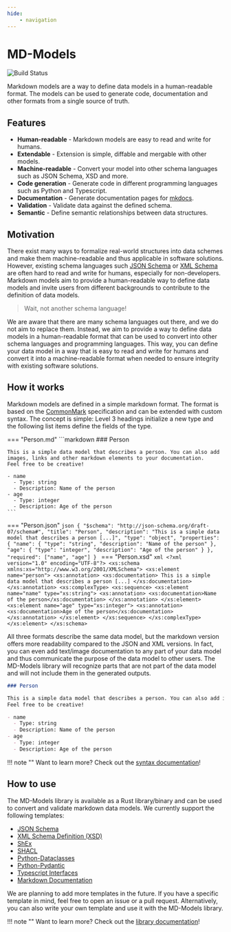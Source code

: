 ```yaml
---
hide:
    - navigation
---
```


# MD-Models

![Build Status](https://github.com/JR-1991/sdrdm.rs/actions/workflows/test.yml/badge.svg)

Markdown models are a way to define data models in a human-readable format. The models can be used to generate code, documentation and other formats from a single source of truth.

## Features

- **Human-readable** - Markdown models are easy to read and write for humans.
- **Extendable** - Extension is simple, diffable and mergable with other models.
- **Machine-readable** - Convert your model into other schema languages such as JSON Schema, XSD and more.
- **Code generation** - Generate code in different programming languages such as Python and Typescript.
- **Documentation** - Generate documentation pages for [mkdocs]().
- **Validation** - Validate data against the defined schema.
- **Semantic** - Define semantic relationships between data structures.

## Motivation

There exist many ways to formalize real-world structures into data schemes and make them machine-readable and thus applicable in software solutions. However, existing schema languages such [JSON Schema]() or [XML Schema]() are often hard to read and write for humans, especially for non-developers. Markdown models aim to provide a human-readable way to define data models and invite users from different backgrounds to contribute to the definition of data models.

> Wait, not another schema language!

We are aware that there are many schema languages out there, and we do not aim to replace them. Instead, we aim to provide a way to define data models in a human-readable format that can be used to convert into other schema languages and programming languages. This way, you can define your data model in a way that is easy to read and write for humans and convert it into a machine-readable format when needed to ensure integrity with existing software solutions.

## How it works

Markdown models are defined in a simple markdown format. The format is based on the [CommonMark](https://commonmark.org) specification and can be extended with custom syntax. The concept is simple: Level 3 headings initialize a new type and the following list items define the fields of the type.

=== "Person.md"
    ```markdown
    ### Person

    This is a simple data model that describes a person. You can also add
    images, links and other markdown elements to your documentation.
    Feel free to be creative!

    - name
      - Type: string
      - Description: Name of the person
    - age
      - Type: integer
      - Description: Age of the person
    ```
=== "Person.json"
    ```json
    {
      "$schema": "http://json-schema.org/draft-07/schema#",
      "title": "Person",
      "description": "This is a simple data model that describes a person [...]",
      "type": "object",
      "properties": {
        "name": {
          "type": "string",
          "description": "Name of the person"
        },
        "age": {
          "type": "integer",
          "description": "Age of the person"
        }
      },
      "required": ["name", "age"]
    }
    ```
=== "Person.xsd"
    ```xml
    <?xml version="1.0" encoding="UTF-8"?>
    <xs:schema xmlns:xs="http://www.w3.org/2001/XMLSchema">
      <xs:element name="person">
        <xs:annotation>
          <xs:documentation>
            This is a simple data model that describes a person [...]
          </xs:documentation>
        </xs:annotation>
        <xs:complexType>
          <xs:sequence>
            <xs:element name="name" type="xs:string">
              <xs:annotation>
                <xs:documentation>Name of the person</xs:documentation>
              </xs:annotation>
            </xs:element>
            <xs:element name="age" type="xs:integer">
              <xs:annotation>
                <xs:documentation>Age of the person</xs:documentation>
              </xs:annotation>
            </xs:element>
          </xs:sequence>
        </xs:complexType>
      </xs:element>
    </xs:schema>
    ```

All three formats describe the same data model, but the markdown version offers more readability compared to the JSON and XML versions. In fact, you can even add text/image documentation to any part of your data model and thus communicate the purpose of the data model to other users. The MD-Models library will recognize parts that are not part of the data model and will not include them in the generated outputs.

```markdown
### Person

This is a simple data model that describes a person. You can also add images, links and other markdown elements to your documentation.
Feel free to be creative!

- name
  - Type: string
  - Description: Name of the person
- age
  - Type: integer
  - Description: Age of the person

```

!!! note ""
    Want to learn more? Check out the [syntax documentation](/docs/syntax.md)!

## How to use

The MD-Models library is available as a Rust library/binary and can be used to convert and validate markdown data models. We currently support the following templates:

- [JSON Schema](https://json-schema.org)
- [XML Schema Definition (XSD)](https://www.w3.org/XML/Schema)
- [ShEx](https://shex.io)
- [SHACL](https://www.w3.org/TR/shacl/)
- [Python-Dataclasses](https://docs.python.org/3/library/dataclasses.html)
- [Python-Pydantic](https://docs.pydantic.dev/latest/)
- [Typescript Interfaces](https://www.typescriptlang.org)
- [Markdown Documentation](https://www.mkdocs.org)

We are planning to add more templates in the future. If you have a specific template in mind, feel free to open an issue or a pull request. Alternatively, you can also write your own template and use it with the MD-Models library.

!!! note ""
    Want to learn more? Check out the [library documentation](/docs/usage.md)!
